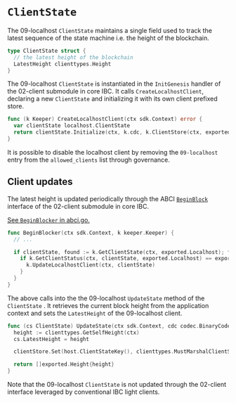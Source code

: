 <!--
order: 3
-->

# `ClientState`

The 09-localhost `ClientState` maintains a single field used to track the latest sequence of the state machine i.e. the height of the blockchain.

```go
type ClientState struct {
  // the latest height of the blockchain
  LatestHeight clienttypes.Height
}
```

The 09-localhost `ClientState` is instantiated in the `InitGenesis` handler of the 02-client submodule in core IBC.
It calls `CreateLocalhostClient`, declaring a new `ClientState` and initializing it with its own client prefixed store.

```go
func (k Keeper) CreateLocalhostClient(ctx sdk.Context) error {
  var clientState localhost.ClientState
  return clientState.Initialize(ctx, k.cdc, k.ClientStore(ctx, exported.LocalhostClientID), nil)
}
```

It is possible to disable the localhost client by removing the `09-localhost` entry from the `allowed_clients` list through governance.

## Client updates

The latest height is updated periodically through the ABCI [`BeginBlock`](https://docs.cosmos.network/v0.47/building-modules/beginblock-endblock) interface of the 02-client submodule in core IBC.

[See `BeginBlocker` in abci.go.](https://github.com/cosmos/ibc-go/blob/09-localhost/modules/core/02-client/abci.go#L12)

```go
func BeginBlocker(ctx sdk.Context, k keeper.Keeper) {
  // ...

  if clientState, found := k.GetClientState(ctx, exported.Localhost); found {
    if k.GetClientStatus(ctx, clientState, exported.Localhost) == exported.Active {
      k.UpdateLocalhostClient(ctx, clientState)
    }
  }
}
```

The above calls into the the 09-localhost `UpdateState` method of the `ClientState` .
It retrieves the current block height from the application context and sets the `LatestHeight` of the 09-localhost client.

```go
func (cs ClientState) UpdateState(ctx sdk.Context, cdc codec.BinaryCodec, clientStore sdk.KVStore, clientMsg exported.ClientMessage) []exported.Height {
  height := clienttypes.GetSelfHeight(ctx)
  cs.LatestHeight = height

  clientStore.Set(host.ClientStateKey(), clienttypes.MustMarshalClientState(cdc, &cs))

  return []exported.Height{height}
}
```

Note that the 09-localhost `ClientState` is not updated through the 02-client interface leveraged by conventional IBC light clients.
